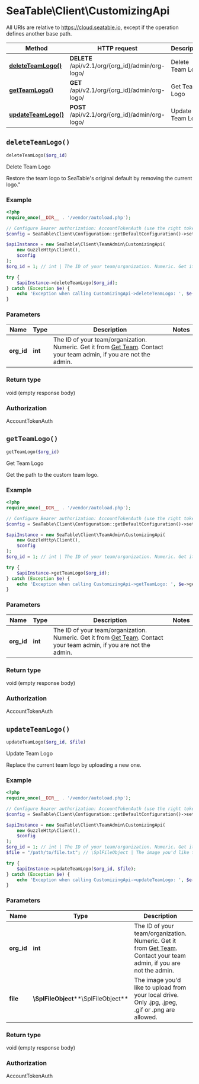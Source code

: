 # SeaTable\Client\CustomizingApi

All URIs are relative to https://cloud.seatable.io, except if the operation defines another base path.

| Method | HTTP request | Description |
| ------------- | ------------- | ------------- |
| [**deleteTeamLogo()**](CustomizingApi.md#deleteTeamLogo) | **DELETE** /api/v2.1/org/{org_id}/admin/org-logo/ | Delete Team Logo |
| [**getTeamLogo()**](CustomizingApi.md#getTeamLogo) | **GET** /api/v2.1/org/{org_id}/admin/org-logo/ | Get Team Logo |
| [**updateTeamLogo()**](CustomizingApi.md#updateTeamLogo) | **POST** /api/v2.1/org/{org_id}/admin/org-logo/ | Update Team Logo |


## `deleteTeamLogo()`

```php
deleteTeamLogo($org_id)
```

Delete Team Logo

Restore the team logo to SeaTable's original default by removing the current logo.\"

### Example

```php
<?php
require_once(__DIR__ . '/vendor/autoload.php');

// Configure Bearer authorization: AccountTokenAuth (use the right token for your request)
$config = SeaTable\Client\Configuration::getDefaultConfiguration()->setAccessToken('YOUR_TOKEN');

$apiInstance = new SeaTable\Client\TeamAdmin\CustomizingApi(
    new GuzzleHttp\Client(),
    $config
);
$org_id = 1; // int | The ID of your team/organization. Numeric. Get it from [Get Team](/reference/get-team-info). Contact your team admin, if you are not the admin.

try {
    $apiInstance->deleteTeamLogo($org_id);
} catch (Exception $e) {
    echo 'Exception when calling CustomizingApi->deleteTeamLogo: ', $e->getMessage(), PHP_EOL;
}
```

### Parameters

| Name | Type | Description  | Notes |
| ------------- | ------------- | ------------- | ------------- |
| **org_id** | **int**| The ID of your team/organization. Numeric. Get it from [Get Team](/reference/get-team-info). Contact your team admin, if you are not the admin. | |

### Return type

void (empty response body)

### Authorization

AccountTokenAuth




## `getTeamLogo()`

```php
getTeamLogo($org_id)
```

Get Team Logo

Get the path to the custom team logo.

### Example

```php
<?php
require_once(__DIR__ . '/vendor/autoload.php');

// Configure Bearer authorization: AccountTokenAuth (use the right token for your request)
$config = SeaTable\Client\Configuration::getDefaultConfiguration()->setAccessToken('YOUR_TOKEN');

$apiInstance = new SeaTable\Client\TeamAdmin\CustomizingApi(
    new GuzzleHttp\Client(),
    $config
);
$org_id = 1; // int | The ID of your team/organization. Numeric. Get it from [Get Team](/reference/get-team-info). Contact your team admin, if you are not the admin.

try {
    $apiInstance->getTeamLogo($org_id);
} catch (Exception $e) {
    echo 'Exception when calling CustomizingApi->getTeamLogo: ', $e->getMessage(), PHP_EOL;
}
```

### Parameters

| Name | Type | Description  | Notes |
| ------------- | ------------- | ------------- | ------------- |
| **org_id** | **int**| The ID of your team/organization. Numeric. Get it from [Get Team](/reference/get-team-info). Contact your team admin, if you are not the admin. | |

### Return type

void (empty response body)

### Authorization

AccountTokenAuth




## `updateTeamLogo()`

```php
updateTeamLogo($org_id, $file)
```

Update Team Logo

Replace the current team logo by uploading a new one.

### Example

```php
<?php
require_once(__DIR__ . '/vendor/autoload.php');

// Configure Bearer authorization: AccountTokenAuth (use the right token for your request)
$config = SeaTable\Client\Configuration::getDefaultConfiguration()->setAccessToken('YOUR_TOKEN');

$apiInstance = new SeaTable\Client\TeamAdmin\CustomizingApi(
    new GuzzleHttp\Client(),
    $config
);
$org_id = 1; // int | The ID of your team/organization. Numeric. Get it from [Get Team](/reference/get-team-info). Contact your team admin, if you are not the admin.
$file = "/path/to/file.txt"; // \SplFileObject | The image you'd like to upload from your local drive. Only .jpg, .jpeg, .gif or .png are allowed.

try {
    $apiInstance->updateTeamLogo($org_id, $file);
} catch (Exception $e) {
    echo 'Exception when calling CustomizingApi->updateTeamLogo: ', $e->getMessage(), PHP_EOL;
}
```

### Parameters

| Name | Type | Description  | Notes |
| ------------- | ------------- | ------------- | ------------- |
| **org_id** | **int**| The ID of your team/organization. Numeric. Get it from [Get Team](/reference/get-team-info). Contact your team admin, if you are not the admin. | |
| **file** | **\SplFileObject****\SplFileObject**| The image you&#39;d like to upload from your local drive. Only .jpg, .jpeg, .gif or .png are allowed. | [optional] |

### Return type

void (empty response body)

### Authorization

AccountTokenAuth



